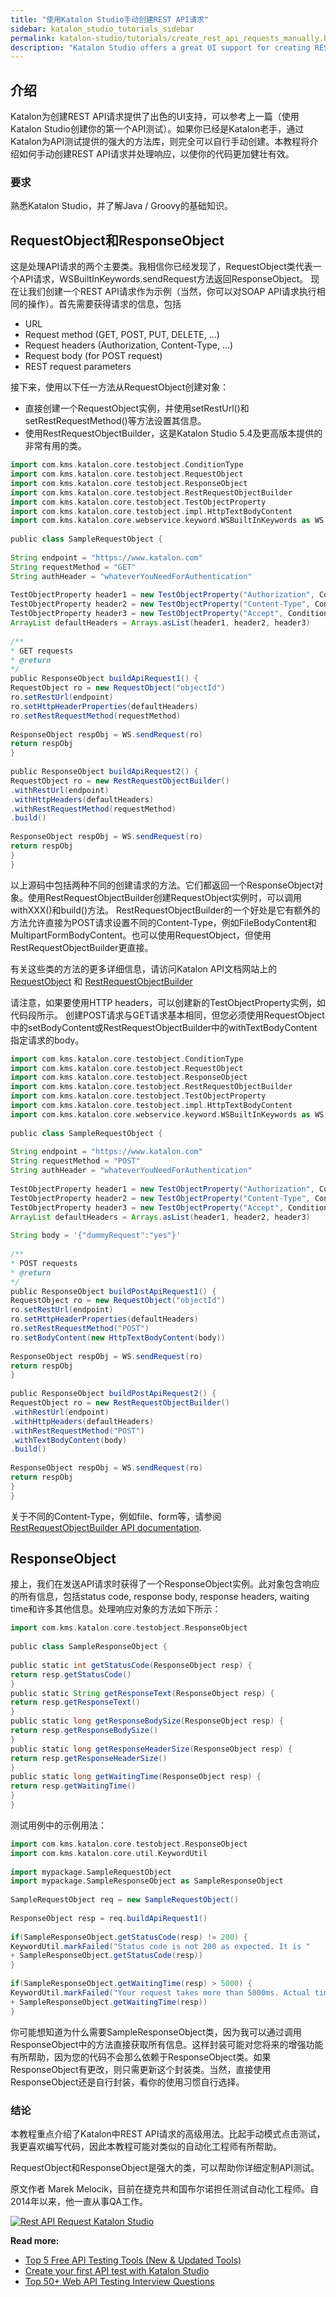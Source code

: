 ```yaml
---
title: "使用Katalon Studio手动创建REST API请求"
sidebar: katalon_studio_tutorials_sidebar
permalink: katalon-studio/tutorials/create_rest_api_requests_manually.html
description: "Katalon Studio offers a great UI support for creating REST API requests. This tutorial will be about show you how to make your code robust and effective."
---
```


介绍
------------

Katalon为创建REST API请求提供了出色的UI支持，可以参考上一篇（使用Katalon Studio创建你的第一个API测试）。如果你已经是Katalon老手，通过Katalon为API测试提供的强大的方法库，则完全可以自行手动创建。本教程将介绍如何手动创建REST API请求并处理响应，以使你的代码更加健壮有效。

### 要求

熟悉Katalon Studio，并了解Java / Groovy的基础知识。

RequestObject和ResponseObject
--------------------------------

这是处理API请求的两个主要类。我相信你已经发现了，RequestObject类代表一个API请求，WSBuiltInKeywords.sendRequest方法返回ResponseObject。
现在让我们创建一个REST API请求作为示例（当然，你可以对SOAP API请求执行相同的操作）。首先需要获得请求的信息，包括

*   URL
*   Request method (GET, POST, PUT, DELETE, …)
*   Request headers (Authorization, Content-Type, …)
*   Request body (for POST request)
*   REST request parameters

接下来，使用以下任一方法从RequestObject创建对象：
*	直接创建一个RequestObject实例，并使用setRestUrl()和setRestRequestMethod()等方法设置其信息。
*	使用RestRequestObjectBuilder，这是Katalon Studio 5.4及更高版本提供的非常有用的类。


```groovy
import com.kms.katalon.core.testobject.ConditionType
import com.kms.katalon.core.testobject.RequestObject
import com.kms.katalon.core.testobject.ResponseObject
import com.kms.katalon.core.testobject.RestRequestObjectBuilder
import com.kms.katalon.core.testobject.TestObjectProperty
import com.kms.katalon.core.testobject.impl.HttpTextBodyContent
import com.kms.katalon.core.webservice.keyword.WSBuiltInKeywords as WS
 
public class SampleRequestObject {
 
String endpoint = "https://www.katalon.com"
String requestMethod = "GET"
String authHeader = "whateverYouNeedForAuthentication"
 
TestObjectProperty header1 = new TestObjectProperty("Authorization", ConditionType.EQUALS, authHeader)
TestObjectProperty header2 = new TestObjectProperty("Content-Type", ConditionType.EQUALS, "application/json")
TestObjectProperty header3 = new TestObjectProperty("Accept", ConditionType.EQUALS, "application/json")
ArrayList defaultHeaders = Arrays.asList(header1, header2, header3)
 
/**
* GET requests
* @return
*/
public ResponseObject buildApiRequest1() {
RequestObject ro = new RequestObject("objectId")
ro.setRestUrl(endpoint)
ro.setHttpHeaderProperties(defaultHeaders)
ro.setRestRequestMethod(requestMethod)
 
ResponseObject respObj = WS.sendRequest(ro)
return respObj
}
 
public ResponseObject buildApiRequest2() {
RequestObject ro = new RestRequestObjectBuilder()
.withRestUrl(endpoint)
.withHttpHeaders(defaultHeaders)
.withRestRequestMethod(requestMethod)
.build()
 
ResponseObject respObj = WS.sendRequest(ro)
return respObj
}
}

```

以上源码中包括两种不同的创建请求的方法。它们都返回一个ResponseObject对象。使用RestRequestObjectBuilder创建RequestObject实例时，可以调用withXXX()和build()方法。
RestRequestObjectBuilder的一个好处是它有额外的方法允许直接为POST请求设置不同的Content-Type，例如FileBodyContent和MultipartFormBodyContent。也可以使用RequestObject，但使用RestRequestObjectBuilder更直接。

有关这些类的方法的更多详细信息，请访问Katalon API文档网站上的 [RequestObject](https://api-docs.katalon.com/com/kms/katalon/core/testobject/RequestObject.html) 和 [RestRequestObjectBuilder](https://api-docs.katalon.com/com/kms/katalon/core/testobject/RestRequestObjectBuilder.html)

请注意，如果要使用HTTP headers，可以创建新的TestObjectProperty实例，如代码段所示。
创建POST请求与GET请求基本相同，但您必须使用RequestObject中的setBodyContent或RestRequestObjectBuilder中的withTextBodyContent 指定请求的body。


```groovy
import com.kms.katalon.core.testobject.ConditionType
import com.kms.katalon.core.testobject.RequestObject
import com.kms.katalon.core.testobject.ResponseObject
import com.kms.katalon.core.testobject.RestRequestObjectBuilder
import com.kms.katalon.core.testobject.TestObjectProperty
import com.kms.katalon.core.testobject.impl.HttpTextBodyContent
import com.kms.katalon.core.webservice.keyword.WSBuiltInKeywords as WS
 
public class SampleRequestObject {
 
String endpoint = "https://www.katalon.com"
String requestMethod = "POST"
String authHeader = "whateverYouNeedForAuthentication"
 
TestObjectProperty header1 = new TestObjectProperty("Authorization", ConditionType.EQUALS, authHeader)
TestObjectProperty header2 = new TestObjectProperty("Content-Type", ConditionType.EQUALS, "application/json")
TestObjectProperty header3 = new TestObjectProperty("Accept", ConditionType.EQUALS, "application/json")
ArrayList defaultHeaders = Arrays.asList(header1, header2, header3)
 
String body = '{"dummyRequest":"yes"}'
 
/**
* POST requests
* @return
*/
public ResponseObject buildPostApiRequest1() {
RequestObject ro = new RequestObject("objectId")
ro.setRestUrl(endpoint)
ro.setHttpHeaderProperties(defaultHeaders)
ro.setRestRequestMethod("POST")
ro.setBodyContent(new HttpTextBodyContent(body))
 
ResponseObject respObj = WS.sendRequest(ro)
return respObj
}
 
public ResponseObject buildPostApiRequest2() {
RequestObject ro = new RestRequestObjectBuilder()
.withRestUrl(endpoint)
.withHttpHeaders(defaultHeaders)
.withRestRequestMethod("POST")
.withTextBodyContent(body)
.build()
 
ResponseObject respObj = WS.sendRequest(ro)
return respObj
}
}

```

关于不同的Content-Type，例如file、form等，请参阅 [RestRequestObjectBuilder API documentation](https://api-docs.katalon.com/com/kms/katalon/core/testobject/RestRequestObjectBuilder.html).

ResponseObject
--------------

接上，我们在发送API请求时获得了一个ResponseObject实例。此对象包含响应的所有信息，包括status code, response body, response headers, waiting time和许多其他信息。处理响应对象的方法如下所示：

```groovy
import com.kms.katalon.core.testobject.ResponseObject
 
public class SampleResponseObject {
 
public static int getStatusCode(ResponseObject resp) {
return resp.getStatusCode()
}
public static String getResponseText(ResponseObject resp) {
return resp.getResponseText()
}
public static long getResponseBodySize(ResponseObject resp) {
return resp.getResponseBodySize()
}
public static long getResponseHeaderSize(ResponseObject resp) {
return resp.getResponseHeaderSize()
}
public static long getWaitingTime(ResponseObject resp) {
return resp.getWaitingTime()
}
}

```

测试用例中的示例用法：

```groovy
import com.kms.katalon.core.testobject.ResponseObject
import com.kms.katalon.core.util.KeywordUtil
 
import mypackage.SampleRequestObject
import mypackage.SampleResponseObject as SampleResponseObject
 
SampleRequestObject req = new SampleRequestObject()
 
ResponseObject resp = req.buildApiRequest1()
 
if(SampleResponseObject.getStatusCode(resp) != 200) {
KeywordUtil.markFailed("Status code is not 200 as expected. It is "
+ SampleResponseObject.getStatusCode(resp))
}
 
if(SampleResponseObject.getWaitingTime(resp) > 5000) {
KeywordUtil.markFailed("Your request takes more than 5000ms. Actual time is "
+ SampleResponseObject.getWaitingTime(resp))
}

```

你可能想知道为什么需要SampleResponseObject类，因为我可以通过调用ResponseObject中的方法直接获取所有信息。这样封装可能对您将来的增强功能有所帮助，因为您的代码不会那么依赖于ResponseObject类。如果ResponseObject有更改，则只需更新这个封装类。当然，直接使用ResponseObject还是自行封装，看你的使用习惯自行选择。

### 结论

本教程重点介绍了Katalon中REST API请求的高级用法。比起手动模式点击测试，我更喜欢编写代码，因此本教程可能对类似的自动化工程师有所帮助。

RequestObject和ResponseObject是强大的类，可以帮助你详细定制API测试。

原文作者
Marek Melocik，目前在捷克共和国布尔诺担任测试自动化工程师。自2014年以来，他一直从事QA工作。

[![Rest API Request Katalon Studio](../../images/katalon-studio/tutorials/create_rest_api_requests_manually/api-testing-interview-question-1024x101.png)](https://www.katalon.com/download)

**Read more:**

*   [Top 5 Free API Testing Tools (New & Updated Tools)](/katalon-studio/blog/top-5-free-api-testing-tools/)
*   [Create your first API test with Katalon Studio](/katalon-studio/tutorials/create-first-api-test-katalon-studio/)
*   [Top 50+ Web API Testing Interview Questions](/katalon-studio/blog/web-api-testing-interview-questions/)
